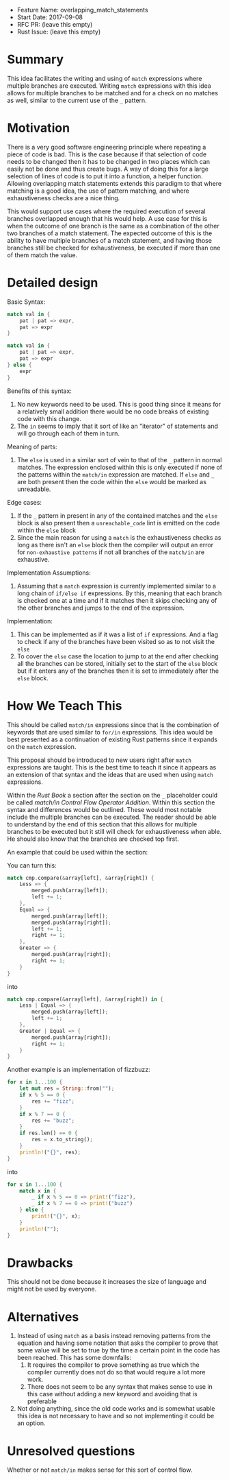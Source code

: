 - Feature Name: overlapping_match_statements
- Start Date: 2017-09-08
- RFC PR: (leave this empty)
- Rust Issue: (leave this empty)

# Summary
[summary]: #summary

This idea facilitates the writing and using of `match` expressions where multiple branches are
executed. Writing `match` expressions with this idea allows for multiple branches to be matched
and for a check on no matches as well, similar to the current use of the `_` pattern.

# Motivation
[motivation]: #motivation

There is a very good software engineering principle where repeating a piece of code is bad.
This is the case because if that selection of code needs to be changed then it has to be
changed in two places which can easily not be done and thus create bugs. A way of doing this
for a large selection of lines of code is to put it into a function, a helper function. Allowing
overlapping match statements extends this paradigm to that where matching is a good idea, the
use of pattern matching, and where exhaustiveness checks are a nice thing.

This would support use cases where the required execution of several branches overlapped enough
that his would help. A use case for this is when the outcome of one branch is the same as a
combination of the other two branches of a match statement. The expected outcome of this is
the ability to have multiple branches of a match statement, and having those branches still be
checked for exhaustiveness, be executed if more than one of them match the value.

# Detailed design
[design]: #detailed-design

Basic Syntax:
```rust
match val in {
    pat | pat => expr,
    pat => expr
}

match val in {
    pat | pat => expr,
    pat => expr
} else {
    expr
}
```

Benefits of this syntax:
1. No new keywords need to be used. This is good thing since it means for a relatively small
addition there would be no code breaks of existing code with this change.
2. The `in` seems to imply that it sort of like an "iterator" of statements and will go through
each of them in turn.

Meaning of parts:
1. The `else` is used in a similar sort of vein to that of the `_` pattern in normal matches.
The expression enclosed within this is only executed if none of the patterns within the
`match/in` expression are matched. If `else` and `_` are both present then the code within the
`else` would be marked as unreadable.

Edge cases:
1. If the `_` pattern in present in any of the contained matches and the `else` block is also
present then a `unreachable_code` lint is emitted on the code within the `else` block
2. Since the main reason for using a `match` is the exhaustiveness checks as long as there isn't
an `else` block then the compiler will output an error for `non-exhaustive patterns` if not all
branches of the `match/in` are exhaustive.

Implementation Assumptions:
1. Assuming that a `match` expression is currently implemented similar to a long chain of
`if/else if` expressions. By this, meaning that each branch is checked one at a time and if it
matches then it skips checking any of the other branches and jumps to the end of the expression.

Implementation:
1. This can be implemented as if it was a list of `if` expressions. And a flag to check if any
of the branches have been visited so as to not visit the `else`
2. To cover the `else` case the location to jump to at the end after checking all the branches
can be stored, initially set to the start of the `else` block but if it enters any of the
branches then it is set to immediately after the `else` block.

# How We Teach This
[how-we-teach-this]: #how-we-teach-this

This should be called `match/in` expressions since that is the combination of keywords that are
used similar to `for/in` expressions. This idea would be best presented as a continuation of
existing Rust patterns since it expands on the `match` expression.

This proposal should be introduced to new users right after `match` expressions are taught. This
is the best time to teach it since it appears as an extension of that syntax and the ideas that
are used when using `match` expressions.

Within the _Rust Book_ a section after the section on the `_` placeholder could be called
_match/in Control Flow Operator Addition_. Within this section the syntax and differences would
be outlined. These would most notable include the multiple branches can be executed. The reader
should be able to understand by the end of this section that this allows for multiple branches
to be executed but it still will check for exhaustiveness when able. He should also know that
the branches are checked top first.

An example that could be used within the section:

You can turn this:
```rust
match cmp.compare(&array[left], &array[right]) {
    Less => {
        merged.push(array[left]);
        left += 1;
    },
    Equal => {
        merged.push(array[left]);
        merged.push(array[right]);
        left += 1;
        right += 1;
    },
    Greater => {
        merged.push(array[right]);
        right += 1;
    }
}
```
into
```rust
match cmp.compare(&array[left], &array[right]) in {
    Less | Equal => {
        merged.push(array[left]);
        left += 1;
    },
    Greater | Equal => {
        merged.push(array[right]);
        right += 1;
    }
}
```

Another example is an implementation of fizzbuzz:

```rust
for x in 1...100 {
    let mut res = String::from("");
    if x % 5 == 0 {
        res += "fizz";
    }
    if x % 7 == 0 {
        res += "buzz";
    }
    if res.len() == 0 {
        res = x.to_string();
    }
    println!("{}", res);
}
```
into
```rust
for x in 1...100 {
    match x in {
        _ if x % 5 == 0 => print!("fizz"),
        _ if x % 7 == 0 => print!("buzz")
    } else {
        print!("{}", x);
    }
    println!("");
}
```

# Drawbacks
[drawbacks]: #drawbacks

This should not be done because it increases the size of language and might not be used by
everyone.

# Alternatives
[alternatives]: #alternatives

1. Instead of using `match` as a basis instead removing patterns from the equation and having
some notation that asks the compiler to prove that some value will be set to true by the time
a certain point in the code has been reached. This has some downfalls:
    1. It requires the compiler to prove something as true which the compiler currently does not
    do so that would require a lot more work.
    2. There does not seem to be any syntax that makes sense to use in this case without adding
    a new keyword and avoiding that is preferable
2. Not doing anything, since the old code works and is somewhat usable this idea is not necessary
to have and so not implementing it could be an option.

# Unresolved questions
[unresolved]: #unresolved-questions

Whether or not `match/in` makes sense for this sort of control flow.
